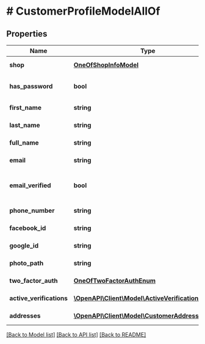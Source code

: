 # # CustomerProfileModelAllOf

## Properties

Name | Type | Description | Notes
------------ | ------------- | ------------- | -------------
**shop** | [**OneOfShopInfoModel**](OneOfShopInfoModel.md) | Shop. | [optional] [readonly]
**has_password** | **bool** | Indicates if customer has password set. | [optional] [readonly]
**first_name** | **string** | First name | [optional] [readonly]
**last_name** | **string** | Last name | [optional] [readonly]
**full_name** | **string** | First and last name | [optional] [readonly]
**email** | **string** | E-mail address. | [optional] [readonly]
**email_verified** | **bool** | Indicates if customer email is verified. | [optional] [readonly]
**phone_number** | **string** | Phone number. | [optional] [readonly]
**facebook_id** | **string** | Facebook ID. | [optional] [readonly]
**google_id** | **string** | Google ID. | [optional] [readonly]
**photo_path** | **string** | Photo. | [optional] [readonly]
**two_factor_auth** | [**OneOfTwoFactorAuthEnum**](OneOfTwoFactorAuthEnum.md) | Two factor authentication. | [optional] [readonly]
**active_verifications** | [**\OpenAPI\Client\Model\ActiveVerificationModel[]**](ActiveVerificationModel.md) | Active email verification. | [optional] [readonly]
**addresses** | [**\OpenAPI\Client\Model\CustomerAddressModel[]**](CustomerAddressModel.md) | Customer addresses. | [optional] [readonly]

[[Back to Model list]](../../README.md#models) [[Back to API list]](../../README.md#endpoints) [[Back to README]](../../README.md)

